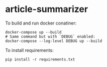 # article-summarizer

To build and run docker conatiner:

    docker-compose up --build
    # Same command but with `DEBUG` enabled:
    docker-compose --log-level DEBUG up --build

To install requirements:

    pip install -r requirements.txt
